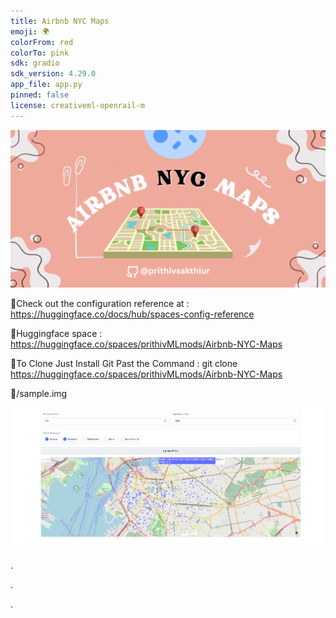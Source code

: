 ```yaml
---
title: Airbnb NYC Maps
emoji: 🌍
colorFrom: red
colorTo: pink
sdk: gradio
sdk_version: 4.29.0
app_file: app.py
pinned: false
license: creativeml-openrail-m
---
```


![alt text](assets/18.png)

🚀Check out the configuration reference at : https://huggingface.co/docs/hub/spaces-config-reference

🚀Huggingface space : https://huggingface.co/spaces/prithivMLmods/Airbnb-NYC-Maps

🚀To Clone Just Install Git Past the Command : git clone https://huggingface.co/spaces/prithivMLmods/Airbnb-NYC-Maps

📂/sample.img

![alt text](assets/airbnb.png)

.

.

.
